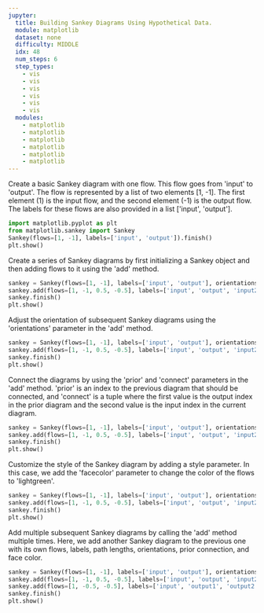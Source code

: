 ```yaml
---
jupyter:
  title: Building Sankey Diagrams Using Hypothetical Data.
  module: matplotlib
  dataset: none
  difficulty: MIDDLE
  idx: 48
  num_steps: 6
  step_types:
    - vis
    - vis
    - vis
    - vis
    - vis
    - vis
  modules: 
    - matplotlib
    - matplotlib
    - matplotlib
    - matplotlib
    - matplotlib
    - matplotlib
---
```


Create a basic Sankey diagram with one flow. This flow goes from 'input' to 'output'. The flow is represented by a list of two elements [1, -1]. The first element (1) is the input flow, and the second element (-1) is the output flow. The labels for these flows are also provided in a list ['input', 'output'].
```python
import matplotlib.pyplot as plt
from matplotlib.sankey import Sankey
Sankey(flows=[1, -1], labels=['input', 'output']).finish()
plt.show()
```

Create a series of Sankey diagrams by first initializing a Sankey object and then adding flows to it using the 'add' method.
```python
sankey = Sankey(flows=[1, -1], labels=['input', 'output'], orientations=[0, 1])
sankey.add(flows=[1, -1, 0.5, -0.5], labels=['input', 'output', 'input2', 'output2'], pathlengths=[0.5, 0.5, 0.75, 0.75])
sankey.finish()
plt.show()
```

Adjust the orientation of subsequent Sankey diagrams using the 'orientations' parameter in the 'add' method.
```python
sankey = Sankey(flows=[1, -1], labels=['input', 'output'], orientations=[0, 1])
sankey.add(flows=[1, -1, 0.5, -0.5], labels=['input', 'output', 'input2', 'output2'], pathlengths=[0.5, 0.5, 0.75, 0.75], orientations=[0, 1, 0, 1])
sankey.finish()
plt.show()
```

Connect the diagrams by using the 'prior' and 'connect' parameters in the 'add' method. 'prior' is an index to the previous diagram that should be connected, and 'connect' is a tuple where the first value is the output index in the prior diagram and the second value is the input index in the current diagram.
```python
sankey = Sankey(flows=[1, -1], labels=['input', 'output'], orientations=[0, 1])
sankey.add(flows=[1, -1, 0.5, -0.5], labels=['input', 'output', 'input2', 'output2'], pathlengths=[0.5, 0.5, 0.75, 0.75], orientations=[0, 1, 0, 1], prior=0, connect=(1, 0))
sankey.finish()
plt.show()
```

Customize the style of the Sankey diagram by adding a style parameter. In this case, we add the 'facecolor' parameter to change the color of the flows to 'lightgreen'.
```python
sankey = Sankey(flows=[1, -1], labels=['input', 'output'], orientations=[0, 1])
sankey.add(flows=[1, -1, 0.5, -0.5], labels=['input', 'output', 'input2', 'output2'], pathlengths=[0.5, 0.5, 0.75, 0.75], orientations=[0, 1, 0, 1], prior=0, connect=(1, 0), facecolor='lightgreen')
sankey.finish()
plt.show()
```

Add multiple subsequent Sankey diagrams by calling the 'add' method multiple times. Here, we add another Sankey diagram to the previous one with its own flows, labels, path lengths, orientations, prior connection, and face color.
```python
sankey = Sankey(flows=[1, -1], labels=['input', 'output'], orientations=[0, 1])
sankey.add(flows=[1, -1, 0.5, -0.5], labels=['input', 'output', 'input2', 'output2'], pathlengths=[0.5, 0.5, 0.75, 0.75], orientations=[0, 1, 0, 1], prior=0, connect=(1, 0), facecolor='lightgreen')
sankey.add(flows=[1, -0.5, -0.5], labels=['input', 'output1', 'output2'], pathlengths=[0.5, 0.25, 0.25], orientations=[0, 1, -1], prior=1, connect=(1, 0), facecolor='lightblue')
sankey.finish()
plt.show()
```